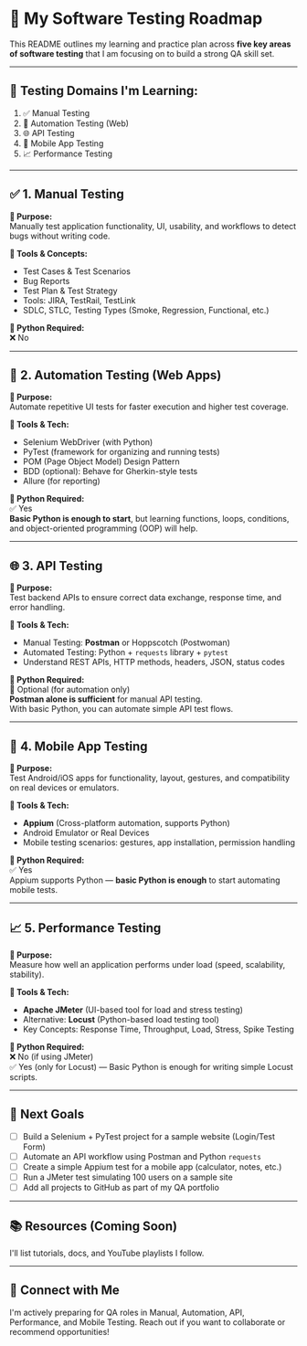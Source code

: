 # 🧪 My Software Testing Roadmap

This README outlines my learning and practice plan across **five key areas of software testing** that I am focusing on to build a strong QA skill set.

---

## 📌 Testing Domains I'm Learning:

1. ✅ Manual Testing  
2. 🤖 Automation Testing (Web)
3. 🌐 API Testing  
4. 📱 Mobile App Testing  
5. 📈 Performance Testing  

---

## ✅ 1. Manual Testing

**🔹 Purpose:**  
Manually test application functionality, UI, usability, and workflows to detect bugs without writing code.

**🔹 Tools & Concepts:**  
- Test Cases & Test Scenarios  
- Bug Reports  
- Test Plan & Test Strategy  
- Tools: JIRA, TestRail, TestLink  
- SDLC, STLC, Testing Types (Smoke, Regression, Functional, etc.)

**🔹 Python Required:**  
❌ No

---

## 🤖 2. Automation Testing (Web Apps)

**🔹 Purpose:**  
Automate repetitive UI tests for faster execution and higher test coverage.

**🔹 Tools & Tech:**  
- Selenium WebDriver (with Python)  
- PyTest (framework for organizing and running tests)  
- POM (Page Object Model) Design Pattern  
- BDD (optional): Behave for Gherkin-style tests  
- Allure (for reporting)

**🔹 Python Required:**  
✅ Yes  
**Basic Python is enough to start**, but learning functions, loops, conditions, and object-oriented programming (OOP) will help.

---

## 🌐 3. API Testing

**🔹 Purpose:**  
Test backend APIs to ensure correct data exchange, response time, and error handling.

**🔹 Tools & Tech:**  
- Manual Testing: **Postman** or Hoppscotch (Postwoman)  
- Automated Testing: Python + `requests` library + `pytest`  
- Understand REST APIs, HTTP methods, headers, JSON, status codes

**🔹 Python Required:**  
🔸 Optional (for automation only)  
**Postman alone is sufficient** for manual API testing.  
With basic Python, you can automate simple API test flows.

---

## 📱 4. Mobile App Testing

**🔹 Purpose:**  
Test Android/iOS apps for functionality, layout, gestures, and compatibility on real devices or emulators.

**🔹 Tools & Tech:**  
- **Appium** (Cross-platform automation, supports Python)  
- Android Emulator or Real Devices  
- Mobile testing scenarios: gestures, app installation, permission handling

**🔹 Python Required:**  
✅ Yes  
Appium supports Python — **basic Python is enough** to start automating mobile tests.

---

## 📈 5. Performance Testing

**🔹 Purpose:**  
Measure how well an application performs under load (speed, scalability, stability).

**🔹 Tools & Tech:**  
- **Apache JMeter** (UI-based tool for load and stress testing)  
- Alternative: **Locust** (Python-based load testing tool)  
- Key Concepts: Response Time, Throughput, Load, Stress, Spike Testing

**🔹 Python Required:**  
❌ No (if using JMeter)  
✅ Yes (only for Locust) — Basic Python is enough for writing simple Locust scripts.

---

## 🚀 Next Goals

- [ ] Build a Selenium + PyTest project for a sample website (Login/Test Form)
- [ ] Automate an API workflow using Postman and Python `requests`
- [ ] Create a simple Appium test for a mobile app (calculator, notes, etc.)
- [ ] Run a JMeter test simulating 100 users on a sample site
- [ ] Add all projects to GitHub as part of my QA portfolio

---

## 📚 Resources (Coming Soon)
I'll list tutorials, docs, and YouTube playlists I follow.

---

## 🙌 Connect with Me
I'm actively preparing for QA roles in Manual, Automation, API, Performance, and Mobile Testing. Reach out if you want to collaborate or recommend opportunities!

